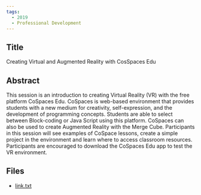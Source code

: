 ```yaml
---
tags:
  - 2019
  - Professional Development
---
```

    
## Title

Creating Virtual and Augmented Reality with CosSpaces Edu

## Abstract

This session is an introduction to creating Virtual Reality (VR) with the free platform CoSpaces Edu. CoSpaces is web-based environment that provides students with a new medium for creativity, self-expression, and the development of programming concepts. Students are able to select between Block-coding or Java Script using this platform. CoSpaces can also be used to create Augmented Reality with the Merge Cube. Participants in this session will see examples of CoSpace lessons, create a simple project in the environment and learn where to access classroom resources. Participants are encouraged to download the CoSpaces Edu app to test the VR environment.

## Files

- [link.txt](https://www.russellgordon.ca/acse/cemc-cse-resources/resources/2019/Erica_Morrill/link.txt)
